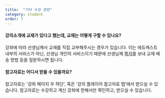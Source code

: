 ```yaml
---
title:  "기타 수강 관련"
category: student
order: 7
---
```


#### 강의소개에 교재가 있다고 했는데, 교재는 어떻게 구할 수 있나요?
강좌에 따라 선생님께서 교재를 직접 교부해주시는 경우가 있습니다.
이는 에듀캐스트 내부의 서비스가 아닌, 선생님 개인의 서비스이기 때문에 선생님께 [쪽지](01_browse_강좌-둘러보기.md#강좌에서-확인하고-싶은-점이-있어요-선생님께-연락해볼-수-있는-방법이-있나요)를 보내 교재 배송 방법 등을 질문하시면 됩니다.

#### 참고자료는 어디서 받을 수 있을까요?
참고자료는 '강좌 페이지 우 하단', 혹은 '강의 플레이어 참고자료 탭'에서 받으실 수 있습니다.
참고자료는 수강하고 계신 강좌에 한해서만 확인하고, 받으실 수 있습니다.

